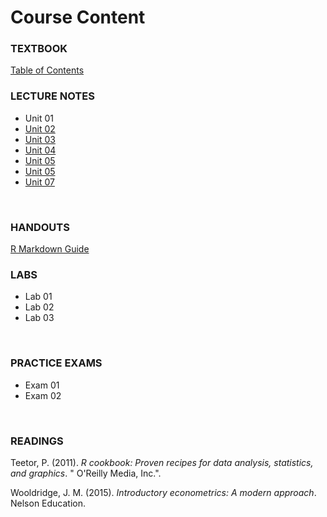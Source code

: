 # Course Content

### TEXTBOOK

[Table of Contents](TEXTBOOK/docs/index.html)
<br>

### LECTURE NOTES

* Unit 01  
* [Unit 02](LECTURES/module_2_slides.html)  
* [Unit 03](LECTURES/module_3_slides.html)  
* [Unit 04](LECTURES/module_4_slides.html)  
* [Unit 05](LECTURES/module_5_slides.html)  
* [Unit 05](LECTURES/module_6_slides.html)  
* [Unit 07](LECTURES/Specification-Part-II.html)  
<br>  
 
### HANDOUTS

[R Markdown Guide](HANDOUTS/R_Markdown_Template.html)


### LABS

* Lab 01 
* Lab 02 
* Lab 03 
<br>



### PRACTICE EXAMS

* Exam 01 
* Exam 02 
<br>


### READINGS

Teetor, P. (2011). *R cookbook: Proven recipes for data analysis, statistics, and graphics*. " O'Reilly Media, Inc.". 

Wooldridge, J. M. (2015). *Introductory econometrics: A modern approach*. Nelson Education.

<br>
